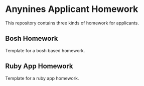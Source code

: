 # Anynines Applicant Homework 

This repository contains three kinds of homework for applicants.

## Bosh Homework

Template for a bosh based homework.

## Ruby App Homework

Template for a ruby app homework.
